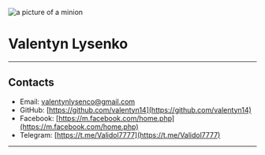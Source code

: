 ![a picture of a minion](https://cdn.rs.school/avatars/valentyn14.png?size=192)
# Valentyn Lysenko
***
## Contacts
* Email:  [valentynlysenco@gmail.com](valentynlysenco@gmail.com)
* GitHub:  [https://github.com/valentyn14](https://github.com/valentyn14)
* Facebook:  [https://m.facebook.com/home.php](https://m.facebook.com/home.php)
* Telegram:  [https://t.me/Validol7777](https://t.me/Validol7777)
***